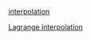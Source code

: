 
[interpolation](https://www.youtube.com/watch?v=Xj129kA3Ci0)

[Lagrange interpolation](https://www.youtube.com/watch?v=bzp_q7NDdd4)
